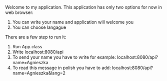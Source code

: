 Welcome to my application. This application has only two options for now in web browser:
1. You can write your name and application will welcome you
2. You can choose langague

There are a few step to run it:

1. Run App.class
2. Write localhost:8080/api
3. To send your name you have to write for example: localhost:8080/api?name=Agnieszka
4. To read this message in polish you have to add: localhost:8080/api?name=Agnieszka&lang=2
